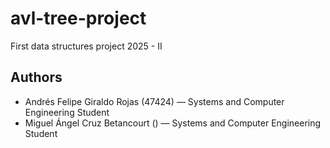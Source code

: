 # avl-tree-project
First data structures project 2025 - II

## Authors  
- Andrés Felipe Giraldo Rojas (47424) —  Systems and Computer Engineering Student
- Miguel Ángel Cruz Betancourt () — Systems and Computer Engineering Student
